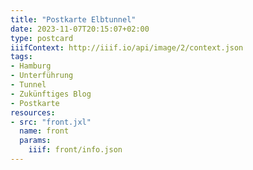 ```yaml
---
title: "Postkarte Elbtunnel"
date: 2023-11-07T20:15:07+02:00
type: postcard
iiifContext: http://iiif.io/api/image/2/context.json
tags:
- Hamburg
- Unterführung
- Tunnel
- Zukünftiges Blog
- Postkarte
resources:
- src: "front.jxl"
  name: front
  params:
    iiif: front/info.json
---
```

